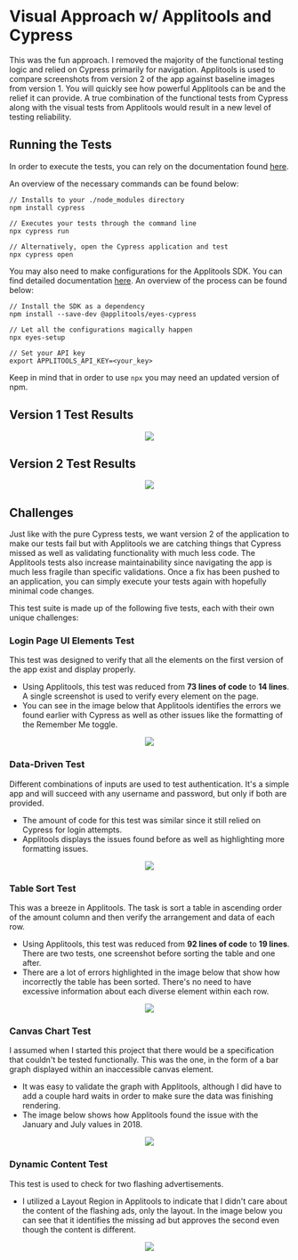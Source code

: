 # Visual Approach w/ Applitools and Cypress

This was the fun approach. I removed the majority of the functional testing logic and relied on Cypress primarily for navigation. Applitools is used to compare screenshots from version 2 of the app against baseline images from version 1. You will quickly see how powerful Applitools can be and the relief it can provide. A true combination of the functional tests from Cypress along with the visual tests from Applitools would result in a new level of testing reliability.

## Running the Tests

In order to execute the tests, you can rely on the documentation found [here](https://docs.cypress.io/guides/getting-started/installing-cypress.html#System-requirements).

An overview of the necessary commands can be found below:

```
// Installs to your ./node_modules directory
npm install cypress

// Executes your tests through the command line
npx cypress run

// Alternatively, open the Cypress application and test
npx cypress open
```

You may also need to make configurations for the Applitools SDK. You can find detailed documentation [here](https://www.npmjs.com/package/@applitools/eyes-cypress#configure-plugin-and-commands). An overview of the process can be found below:

```
// Install the SDK as a dependency
npm install --save-dev @applitools/eyes-cypress

// Let all the configurations magically happen
npx eyes-setup

// Set your API key
export APPLITOOLS_API_KEY=<your_key>
```

Keep in mind that in order to use ```npx``` you may need an updated version of npm.

## Version 1 Test Results

<p align="center"><img src="https://github.com/erdavids/Applitools-Hackathon-2019/blob/master/Applitools/Images/results-v1.png"></p>

## Version 2 Test Results

<p align="center"><img src="https://github.com/erdavids/Applitools-Hackathon-2019/blob/master/Applitools/Images/results-v2.png"></p>

## Challenges

Just like with the pure Cypress tests, we want version 2 of the application to make our tests fail but with Applitools we are catching things that Cypress missed as well as validating functionality with much less code. The Applitools tests also increase maintainability since navigating the app is much less fragile than specific validations. Once a fix has been pushed to an application, you can simply execute your tests again with hopefully minimal code changes.

This test suite is made up of the following five tests, each with their own unique challenges:

### Login Page UI Elements Test
This test was designed to verify that all the elements on the first version of the app exist and display properly.
- Using Applitools, this test was reduced from **73 lines of code** to **14 lines**. A single screenshot is used to verify every element on the page.
- You can see in the image below that Applitools identifies the errors we found earlier with Cypress as well as other issues like the formatting of the Remember Me toggle.

<p align="center"><img src="https://github.com/erdavids/Applitools-Hackathon-2019/blob/master/Applitools/Images/login-form.png"></p>
    
### Data-Driven Test
Different combinations of inputs are used to test authentication. It's a simple app and will succeed with any username and password, but only if both are provided.
- The amount of code for this test was similar since it still relied on Cypress for login attempts.
- Applitools displays the issues found before as well as highlighting more formatting issues.

<p align="center"><img src="https://github.com/erdavids/Applitools-Hackathon-2019/blob/master/Applitools/Images/login-form-error.png"></p>
    
### Table Sort Test
This was a breeze in Applitools. The task is sort a table in ascending order of the amount column and then verify the arrangement and data of each row. 
- Using Applitools, this test was reduced from **92 lines of code** to **19 lines**. There are two tests, one screenshot before sorting the table and one after.
- There are a lot of errors highlighted in the image below that show how incorrectly the table has been sorted. There's no need to have excessive information about each diverse element within each row.

<p align="center"><img src="https://github.com/erdavids/Applitools-Hackathon-2019/blob/master/Applitools/Images/sorted-table.png"></p>
    
### Canvas Chart Test
I assumed when I started this project that there would be a specification that couldn't be tested functionally. This was the one, in the form of a bar graph displayed within an inaccessible canvas element.
- It was easy to validate the graph with Applitools, although I did have to add a couple hard waits in order to make sure the data was finishing rendering.
- The image below shows how Applitools found the issue with the January and July values in 2018.

<p align="center"><img src="https://github.com/erdavids/Applitools-Hackathon-2019/blob/master/Applitools/Images/chart-with-2019.png"></p>

### Dynamic Content Test
This test is used to check for two flashing advertisements.
- I utilized a Layout Region in Applitools to indicate that I didn't care about the content of the flashing ads, only the layout. In the image below you can see that it identifies the missing ad but approves the second even though the content is different.

<p align="center"><img src="https://github.com/erdavids/Applitools-Hackathon-2019/blob/master/Applitools/Images/layout-ads.png"></p>
